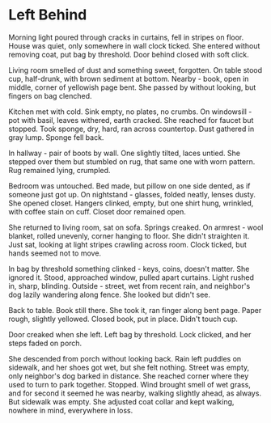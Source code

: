 <!--
Project: Brabus Stories
Company: EasyProTech LLC (www.easypro.tech)
Dev: Brabus
Date: 2025-09-04 16:09:50 UTC
Status: Created
Telegram: https://t.me/easyprotech
-->

# Left Behind

Morning light poured through cracks in curtains, fell in stripes on floor. House was quiet, only somewhere in wall clock ticked. She entered without removing coat, put bag by threshold. Door behind closed with soft click.

Living room smelled of dust and something sweet, forgotten. On table stood cup, half-drunk, with brown sediment at bottom. Nearby - book, open in middle, corner of yellowish page bent. She passed by without looking, but fingers on bag clenched.

Kitchen met with cold. Sink empty, no plates, no crumbs. On windowsill - pot with basil, leaves withered, earth cracked. She reached for faucet but stopped. Took sponge, dry, hard, ran across countertop. Dust gathered in gray lump. Sponge fell back.

In hallway - pair of boots by wall. One slightly tilted, laces untied. She stepped over them but stumbled on rug, that same one with worn pattern. Rug remained lying, crumpled.

Bedroom was untouched. Bed made, but pillow on one side dented, as if someone just got up. On nightstand - glasses, folded neatly, lenses dusty. She opened closet. Hangers clinked, empty, but one shirt hung, wrinkled, with coffee stain on cuff. Closet door remained open.

She returned to living room, sat on sofa. Springs creaked. On armrest - wool blanket, rolled unevenly, corner hanging to floor. She didn't straighten it. Just sat, looking at light stripes crawling across room. Clock ticked, but hands seemed not to move.

In bag by threshold something clinked - keys, coins, doesn't matter. She ignored it. Stood, approached window, pulled apart curtains. Light rushed in, sharp, blinding. Outside - street, wet from recent rain, and neighbor's dog lazily wandering along fence. She looked but didn't see.

Back to table. Book still there. She took it, ran finger along bent page. Paper rough, slightly yellowed. Closed book, put in place. Didn't touch cup.

Door creaked when she left. Left bag by threshold. Lock clicked, and her steps faded on porch.

She descended from porch without looking back. Rain left puddles on sidewalk, and her shoes got wet, but she felt nothing. Street was empty, only neighbor's dog barked in distance. She reached corner where they used to turn to park together. Stopped. Wind brought smell of wet grass, and for second it seemed he was nearby, walking slightly ahead, as always. But sidewalk was empty. She adjusted coat collar and kept walking, nowhere in mind, everywhere in loss.
